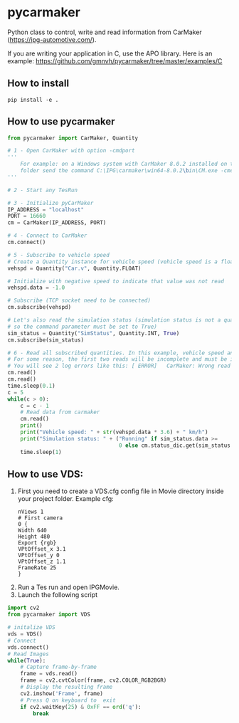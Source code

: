 # pycarmaker

Python class to control, write and read information from CarMaker (https://ipg-automotive.com/).

If you are writing your application in C, use the APO library. Here is an example: https://github.com/gmnvh/pycarmaker/tree/master/examples/C

## How to install

`pip install -e . `

## How to use pycarmaker

```python
from pycarmaker import CarMaker, Quantity

# 1 - Open CarMaker with option -cmdport
'''
    For example: on a Windows system with CarMaker 8.0.2 installed on the default
    folder send the command C:\IPG\carmaker\win64-8.0.2\bin\CM.exe -cmdport 16660
'''

# 2 - Start any TesRun

# 3 - Initialize pyCarMaker
IP_ADDRESS = "localhost"
PORT = 16660
cm = CarMaker(IP_ADDRESS, PORT)

# 4 - Connect to CarMaker
cm.connect()

# 5 - Subscribe to vehicle speed
# Create a Quantity instance for vehicle speed (vehicle speed is a float type variable)
vehspd = Quantity("Car.v", Quantity.FLOAT)

# Initialize with negative speed to indicate that value was not read
vehspd.data = -1.0

# Subscribe (TCP socket need to be connected)
cm.subscribe(vehspd)

# Let's also read the simulation status (simulation status is not a quantity but a command
# so the command parameter must be set to True)
sim_status = Quantity("SimStatus", Quantity.INT, True)
cm.subscribe(sim_status)

# 6 - Read all subscribed quantities. In this example, vehicle speed and simulation status
# For some reason, the first two reads will be incomplete and must be ignored
# You will see 2 log errors like this: [ ERROR]   CarMaker: Wrong read
cm.read()
cm.read()
time.sleep(0.1)
c = 5
while(c > 0):
    c = c - 1
    # Read data from carmaker
    cm.read()
    print()
    print("Vehicle speed: " + str(vehspd.data * 3.6) + " km/h")
    print("Simulation status: " + ("Running" if sim_status.data >=
                                   0 else cm.status_dic.get(sim_status.data)))
    time.sleep(1)

```

## How to use VDS:

1. First you need to create a VDS.cfg config file in Movie directory inside your project folder.
    Example cfg:
    ```
    nViews 1
    # First camera
    0 {
    Width 640
    Height 480
    Export {rgb}
    VPtOffset_x 3.1
    VPtOffset_y 0
    VPtOffset_z 1.1
    FrameRate 25
    }
    ```
2. Run a Tes run and open IPGMovie.
3. Launch the following script

```python
import cv2
from pycarmaker import VDS

# initalize VDS
vds = VDS()
# Connect
vds.connect()
# Read Images
while(True):
    # Capture frame-by-frame
    frame = vds.read()
    frame = cv2.cvtColor(frame, cv2.COLOR_RGB2BGR)
    # Display the resulting frame
    cv2.imshow('Frame', frame)
    # Press Q on keyboard to  exit
    if cv2.waitKey(25) & 0xFF == ord('q'):
        break

```

